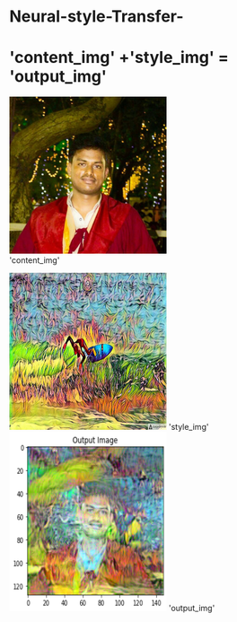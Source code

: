 # Neural-style-Transfer-

 # 'content_img' +'style_img' = 'output_img'  

<img src="./assets/a.png" width="280" height="280"/>       \
        'content_img'

<img src="./assets/b.png" width="280" height="280"/> 
    'style_img'                                                                 
    
<img src="./assets/d.png" width="280" height="320"/>
      'output_img'                                                                                                                                         

    

                                  



